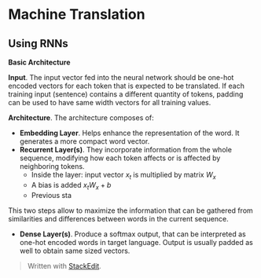 # Machine Translation

## Using RNNs

**Basic Architecture**

**Input**. The input vector fed into the neural network should be one-hot encoded vectors for each token that is expected to be translated. If each training input (sentence) contains a different quantity of tokens, padding can be used to have same width vectors for all training values.

**Architecture**. The architecture composes of: 
- **Embedding Layer**. Helps enhance the representation of the word. It generates a more compact word vector. 
- **Recurrent Layer(s)**. They incorporate information from the whole sequence, modifying how each token affects or is affected by neighboring tokens.
	- Inside the layer: input vector $x_t$ is multiplied by matrix $W_x$
	- A bias is added $x_tW_x + b$
	- Previous sta

This two steps allow to maximize the information that can be gathered from similarities and differences between words in the current sequence. 



- **Dense Layer(s)**. Produce a softmax output, that can be interpreted as one-hot encoded words in target language. Output is usually padded as well to obtain same sized vectors.


> Written with [StackEdit](https://stackedit.io/).
<!--stackedit_data:
eyJoaXN0b3J5IjpbMTk2MjkwODM1MF19
-->
